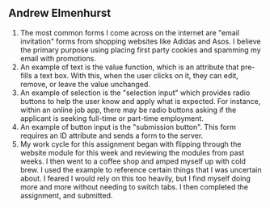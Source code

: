 ## Andrew Elmenhurst
1. The most common forms I come across on the internet are "email invitation" forms from shopping websites like Adidas and Asos.
I believe the primary purpose using placing first party cookies and spamming my email with promotions.
2. An example of text is the value function, which is an attribute that pre-fills a text box. With this, when the user clicks on it, they can edit, remove, or leave the value unchanged.
3. An example of selection is the "selection input" which provides radio buttons to help the user know and apply what is expected. For instance, within an online job app, there may be radio buttons asking if the applicant is seeking full-time or part-time employment.
4. An example of button input is the "submission button". This form requires an ID attribute and sends a form to the server.
5. My work cycle for this assignment began with flipping through the website module for this week and reviewing the modules from
past weeks. I then went to a coffee shop and amped myself up with cold brew. I used the example to reference certain things that I was uncertain about. I feared I would rely on this too heavily, but I find myself doing more and more without needing to switch tabs. I then completed the assignment, and submitted.
